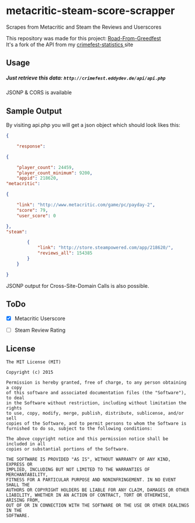 # metacritic-steam-score-scrapper
Scrapes from Metacritic and Steam the Reviews and Userscores

This repository was made for this project: [Road-From-Greedfest
](https://github.com/RoadFromGreedfest/Road-From-Greedfest)  
It's a fork of the API from my [crimefest-statistics
](https://github.com/Der-Eddy/crimefest-statistics) site


Usage
-------------
##### Just retrieve this data: `http://crimefest.eddydev.de/api/api.php`  
JSONP & CORS is available

Sample Output
-------------

By visiting api.php you will get a json object which should look likes this:
```json
{

    "response": 

{

    "player_count": 24459,
    "player_count_minimum": 9200,
    "appid": 218620,
"metacritic": 

{

    "link": "http://www.metacritic.com/game/pc/payday-2",
    "score": 79,
    "user_score": 0

},
"steam": 

        {
            "link": "http://store.steampowered.com/app/218620/",
            "reviews_all": 154385
        }
    }

}
```

JSONP output for Cross-Site-Domain Calls is also possible.


ToDo
-------------
- [x] Metacritic Userscore
- [ ] Steam Review Rating


License
-------------
  
    The MIT License (MIT)
    
    Copyright (c) 2015
    
    Permission is hereby granted, free of charge, to any person obtaining a copy
    of this software and associated documentation files (the "Software"), to deal
    in the Software without restriction, including without limitation the rights
    to use, copy, modify, merge, publish, distribute, sublicense, and/or sell
    copies of the Software, and to permit persons to whom the Software is
    furnished to do so, subject to the following conditions:
    
    The above copyright notice and this permission notice shall be included in all
    copies or substantial portions of the Software.
    
    THE SOFTWARE IS PROVIDED "AS IS", WITHOUT WARRANTY OF ANY KIND, EXPRESS OR
    IMPLIED, INCLUDING BUT NOT LIMITED TO THE WARRANTIES OF MERCHANTABILITY,
    FITNESS FOR A PARTICULAR PURPOSE AND NONINFRINGEMENT. IN NO EVENT SHALL THE
    AUTHORS OR COPYRIGHT HOLDERS BE LIABLE FOR ANY CLAIM, DAMAGES OR OTHER
    LIABILITY, WHETHER IN AN ACTION OF CONTRACT, TORT OR OTHERWISE, ARISING FROM,
    OUT OF OR IN CONNECTION WITH THE SOFTWARE OR THE USE OR OTHER DEALINGS IN THE
    SOFTWARE.